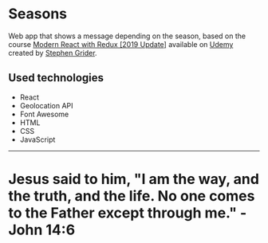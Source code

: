 # Seasons

Web app that shows a message depending on the season, based on the course [Modern React with Redux [2019 Update]](https://www.udemy.com/react-redux/) available on [Udemy](https://www.udemy.com/) created by [Stephen Grider](https://github.com/StephenGrider).

## Used technologies

- React
- Geolocation API
- Font Awesome
- HTML
- CSS
- JavaScript

---

# Jesus said to him, "I am the way, and the truth, and the life. No one comes to the Father except through me." - John 14:6
